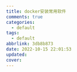 ```yaml
---
title: docker安装常用软件
comments: true
categories:
  - default
tags:
  - default
abbrlink: 3db8b873
date: 2022-10-15 22:01:53
updated:
cover:
---
```



